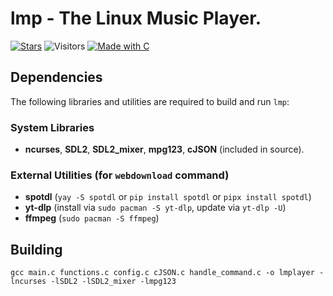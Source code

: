 # lmp - The Linux Music Player.

[![Stars](https://img.shields.io/github/stars/Zer0Flux86/lmp?label=Stars&labelColor=%23c2c2c2&color=%23555555&style=for-the-badge)](https://github.com/Zer0Flux86/lmp/stargazers)
![Visitors](https://img.shields.io/badge/Visitors-11-%23555555?labelColor=%23c2c2c2&style=for-the-badge)
[![Made with C](https://img.shields.io/badge/Made%20with-C-blue?labelColor=%23c2c2c2&color=%23555555&style=for-the-badge)](https://en.wikipedia.org/wiki/C_(programming_language))

## Dependencies

The following libraries and utilities are required to build and run `lmp`:

### System Libraries
*   **ncurses**, **SDL2**, **SDL2_mixer**, **mpg123**, **cJSON** (included in source).

### External Utilities (for `webdownload` command)

*   **spotdl** (`yay -S spotdl` or `pip install spotdl` or `pipx install spotdl`)  
*   **yt-dlp** (install via `sudo pacman -S yt-dlp`, update via `yt-dlp -U`)  
*   **ffmpeg** (`sudo pacman -S ffmpeg`)


## Building

    gcc main.c functions.c config.c cJSON.c handle_command.c -o lmplayer -lncurses -lSDL2 -lSDL2_mixer -lmpg123
